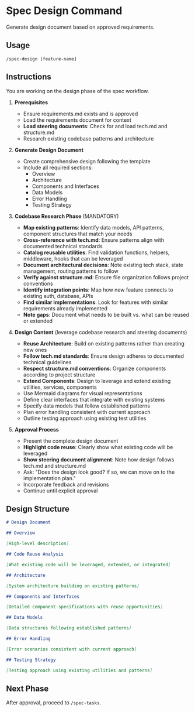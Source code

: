 # Spec Design Command

Generate design document based on approved requirements.

## Usage

```
/spec-design [feature-name]
```

## Instructions

You are working on the design phase of the spec workflow.

1. **Prerequisites**

   - Ensure requirements.md exists and is approved
   - Load the requirements document for context
   - **Load steering documents**: Check for and load tech.md and structure.md
   - Research existing codebase patterns and architecture

2. **Generate Design Document**

   - Create comprehensive design following the template
   - Include all required sections:
     - Overview
     - Architecture
     - Components and Interfaces
     - Data Models
     - Error Handling
     - Testing Strategy

3. **Codebase Research Phase** (MANDATORY)

   - **Map existing patterns**: Identify data models, API patterns, component
     structures that match your needs
   - **Cross-reference with tech.md**: Ensure patterns align with documented
     technical standards
   - **Catalog reusable utilities**: Find validation functions, helpers,
     middleware, hooks that can be leveraged
   - **Document architectural decisions**: Note existing tech stack, state
     management, routing patterns to follow
   - **Verify against structure.md**: Ensure file organization follows project
     conventions
   - **Identify integration points**: Map how new feature connects to existing
     auth, database, APIs
   - **Find similar implementations**: Look for features with similar
     requirements already implemented
   - **Note gaps**: Document what needs to be built vs. what can be reused or
     extended

4. **Design Content** (leverage codebase research and steering documents)

   - **Reuse Architecture**: Build on existing patterns rather than creating new
     ones
   - **Follow tech.md standards**: Ensure design adheres to documented technical
     guidelines
   - **Respect structure.md conventions**: Organize components according to
     project structure
   - **Extend Components**: Design to leverage and extend existing utilities,
     services, components
   - Use Mermaid diagrams for visual representations
   - Define clear interfaces that integrate with existing systems
   - Specify data models that follow established patterns
   - Plan error handling consistent with current approach
   - Outline testing approach using existing test utilities

5. **Approval Process**
   - Present the complete design document
   - **Highlight code reuse**: Clearly show what existing code will be leveraged
   - **Show steering document alignment**: Note how design follows tech.md and
     structure.md
   - Ask: "Does the design look good? If so, we can move on to the
     implementation plan."
   - Incorporate feedback and revisions
   - Continue until explicit approval

## Design Structure

```markdown
# Design Document

## Overview

[High-level description]

## Code Reuse Analysis

[What existing code will be leveraged, extended, or integrated]

## Architecture

[System architecture building on existing patterns]

## Components and Interfaces

[Detailed component specifications with reuse opportunities]

## Data Models

[Data structures following established patterns]

## Error Handling

[Error scenarios consistent with current approach]

## Testing Strategy

[Testing approach using existing utilities and patterns]
```

## Next Phase

After approval, proceed to `/spec-tasks`.
